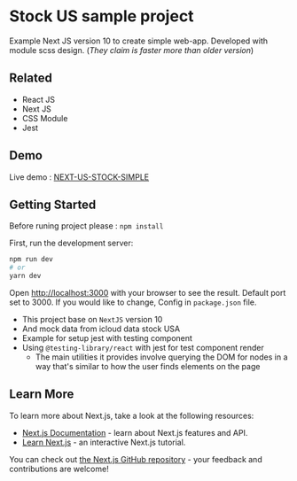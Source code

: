 # Stock US sample project

Example Next JS version 10 to create simple web-app.
Developed with module scss design. (*They claim is faster more than older version*)

## Related

- React JS
- Next JS
- CSS Module
- Jest

## Demo

Live demo : [NEXT-US-STOCK-SIMPLE](https://nextjs-us-stock.now.sh/)

## Getting Started

Before runing project please : `npm install`

First, run the development server:

```bash
npm run dev
# or
yarn dev
```

Open [http://localhost:3000](http://localhost:3000) with your browser to see the result.
Default port set to 3000. If you would like to change, Config in `package.json` file.

- This project base on `NextJS` version 10
- And mock data from icloud data stock USA
- Example for setup jest with testing component
- Using `@testing-library/react` with jest for test component render
  - The main utilities it provides involve querying the DOM for nodes in a way that's similar to how the user finds elements on the page

## Learn More

To learn more about Next.js, take a look at the following resources:

- [Next.js Documentation](https://nextjs.org/docs) - learn about Next.js features and API.
- [Learn Next.js](https://nextjs.org/learn) - an interactive Next.js tutorial.

You can check out [the Next.js GitHub repository](https://github.com/vercel/next.js/) - your feedback and contributions are welcome!

